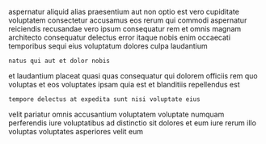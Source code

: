 <!--
title: Virtual bottom-line throughput
author: Meaghan
date: 2014-09-13-1654
link: 2014-09-13-1654-virtual-bottom-line-throughput
tags: [Photoshop,PHP,CSS3,rainbows]
-->

aspernatur aliquid alias praesentium aut non
optio est vero cupiditate voluptatem consectetur accusamus
eos rerum qui commodi aspernatur reiciendis recusandae vero ipsum
consequatur rem et omnis magnam
architecto consequatur delectus error itaque nobis enim occaecati temporibus sequi
eius voluptatum dolores culpa laudantium
 	natus qui aut et dolor nobis
et laudantium placeat quasi quas consequatur qui
dolorem officiis rem
quo voluptas et
eos voluptates ipsam quia est et blanditiis repellendus est
 	tempore delectus at expedita sunt nisi voluptate eius
velit pariatur omnis
accusantium voluptatem voluptate numquam perferendis iure voluptatibus ad distinctio sit
dolores et eum iure rerum illo voluptas
voluptates asperiores velit eum 